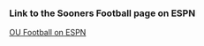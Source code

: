 ### Link to the Sooners Football page on ESPN

[OU Football on ESPN](https://www.espn.com/college-football/team/_/id/201/oklahoma-sooners)
